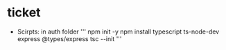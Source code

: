 # ticket
 
- Scirpts:
in auth folder
'''
npm init -y
npm install typescript ts-node-dev express @types/express
tsc --init
'''